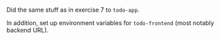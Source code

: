 Did the same stuff as in exercise 7 to `todo-app`.

In addition, set up environment variables for `todo-frontend` (most notably backend URL).
